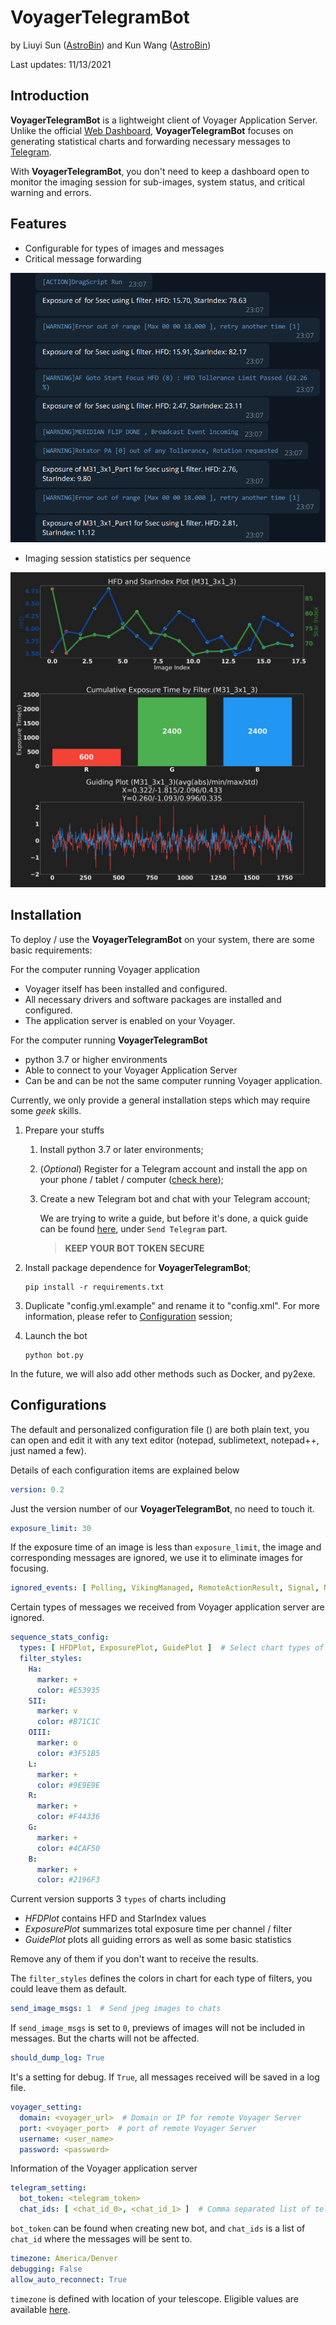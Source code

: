 # VoyagerTelegramBot
by Liuyi Sun ([AstroBin](https://www.astrobin.com/users/liuyisun/)) and Kun Wang ([AstroBin](https://www.astrobin.com/users/bigpizza/))

Last updates: 11/13/2021

## Introduction
**VoyagerTelegramBot** is a lightweight client of Voyager Application Server.
Unlike the official [Web Dashboard](https://www.starkeeper.it/wdashinfo/),
**VoyagerTelegramBot** focuses on generating statistical charts and forwarding necessary messages
to [Telegram](https://telegram.org/).

With **VoyagerTelegramBot**, you don't need to keep a dashboard open to monitor the imaging session
for sub-images, system status, and critical warning and errors.  

## Features
- Configurable for types of images and messages
- Critical message forwarding

![Messages are forwared to Telegram clients](images/forwarded_messages_sample.png)
- Imaging session statistics per sequence

![Chat Sample with HFD plot, exposure time chat, and guiding error chat](images/target_report_sample.jpg)
## Installation
To deploy / use the **VoyagerTelegramBot** on your system, there are some basic requirements:

For the computer running Voyager application
- Voyager itself has been installed and configured.
- All necessary drivers and software packages are installed and configured.
- The application server is enabled on your Voyager.

For the computer running **VoyagerTelegramBot**
- python 3.7 or higher environments
- Able to connect to your Voyager Application Server
- Can be and can be not the same computer running Voyager application.

Currently, we only provide a general installation steps which may require some *geek* skills.
1. Prepare your stuffs
   1. Install python 3.7 or later environments;
   2. (*Optional*) Register for a Telegram account and install the app on your phone / tablet / computer ([check here](https://telegram.org/));
   3. Create a new Telegram bot and chat with your Telegram account;
   
      We are trying to write a guide, but before it's done, a quick guide can be found
      [here](https://forum.starkeeper.it/t/send-free-custom-telephone-notifications-to-your-telegram-from-voyager/1889),
      under `Send Telegram` part.
      > **KEEP YOUR BOT TOKEN SECURE**
2. Install package dependence for **VoyagerTelegramBot**;
   
   ```Shell
   pip install -r requirements.txt
   ```
3. Duplicate "config.yml.example" and rename it to "config.xml".
For more information, please refer to [Configuration](https://github.com/sly9/VoyagerTelegramBot#configurations) session;
4. Launch the bot

   ```Shell
   python bot.py
   ```

In the future, we will also add other methods such as Docker, and py2exe.
## Configurations
The default and personalized configuration file () are both plain text,
you can open and edit it with any text editor (notepad, sublimetext, notepad++, just named a few).

Details of each configuration items are explained below
```YAML
version: 0.2
```
Just the version number of our **VoyagerTelegramBot**, no need to touch it.
```YAML
exposure_limit: 30
```
If the exposure time of an image is less than `exposure_limit`,
the image and corresponding messages are ignored, we use it to eliminate images for focusing.
```YAML
ignored_events: [ Polling, VikingManaged, RemoteActionResult, Signal, NewFITReady ]
```
Certain types of messages we received from Voyager application server are ignored.
```YAML
sequence_stats_config:
  types: [ HFDPlot, ExposurePlot, GuidePlot ]  # Select chart types of stats
  filter_styles:
    Ha:
      marker: +
      color: #E53935
    SII:
      marker: v
      color: #B71C1C
    OIII:
      marker: o
      color: #3F51B5
    L:
      marker: +
      color: #9E9E9E
    R:
      marker: +
      color: #F44336
    G:
      marker: +
      color: #4CAF50
    B:
      marker: +
      color: #2196F3
```
Current version supports 3 `types` of charts including
- *HFDPlot* contains HFD and StarIndex values
- *ExposurePlot* summarizes total exposure time per channel / filter
- *GuidePlot* plots all guiding errors as well as some basic statistics

Remove any of them if you don't want to receive the results.

The `filter_styles` defines the colors in chart for each type of filters, you could leave them as default.
```YAML
send_image_msgs: 1  # Send jpeg images to chats
```
If `send_image_msgs` is set to `0`, previews of images will not be included in messages.
But the charts will not be affected.
```YAML
should_dump_log: True
```
It's a setting for debug. If `True`, all messages received will be saved in a log file.
```YAML
voyager_setting:
  domain: <voyager_url>  # Domain or IP for remote Voyager Server
  port: <voyager_port>  # port of remote Voyager Server
  username: <user_name>
  password: <password>
```
Information of the Voyager application server
```YAML
telegram_setting:
  bot_token: <telegram_token>
  chat_ids: [ <chat_id_0>, <chat_id_1> ]  # Comma separated list of telegram chat ids
```
`bot_token` can be found when creating new bot, and `chat_ids` is a list of `chat_id` where the messages will be sent to.
```YAML
timezone: America/Denver
debugging: False
allow_auto_reconnect: True
```
`timezone` is defined with location of your telescope. Eligible values are available [here](https://en.wikipedia.org/wiki/List_of_tz_database_time_zones).
